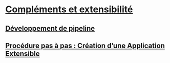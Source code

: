 # [Compléments et extensibilité](index.md)
## [Développement de pipeline](pipeline-development.md)
## [Procédure pas à pas : Création d’une Application Extensible](walkthrough-create-extensible-app.md)
